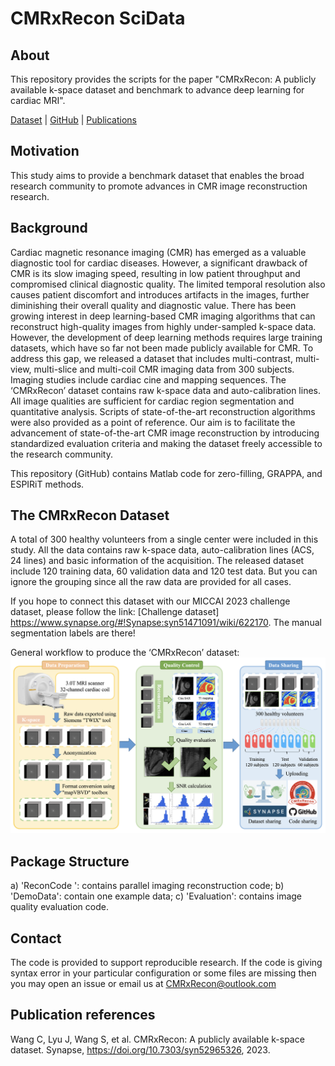 # CMRxRecon SciData

## About
This repository provides the scripts for the paper "CMRxRecon: A publicly available k-space dataset and benchmark to advance deep learning for cardiac MRI".


[Dataset](https://doi.org/10.7303/syn52965326) |
[GitHub](https://github.com/CmrxRecon/CMRxRecon/) |
[Publications](#Publication-references)

## Motivation
This study aims to provide a benchmark dataset that enables the broad research community to promote advances in CMR image reconstruction research.

## Background
Cardiac magnetic resonance imaging (CMR) has emerged as a valuable diagnostic tool for cardiac diseases. However, a significant drawback of CMR is its slow imaging speed, resulting in low patient throughput and compromised clinical diagnostic quality. The limited temporal resolution also causes patient discomfort and introduces artifacts in the images, further diminishing their overall quality and diagnostic value. There has been growing interest in deep learning-based CMR imaging algorithms that can reconstruct high-quality images from highly under-sampled k-space data. However, the development of deep learning methods requires large training datasets, which have so far not been made publicly available for CMR. To address this gap, we released a dataset that includes multi-contrast, multi-view, multi-slice and multi-coil CMR imaging data from 300 subjects. Imaging studies include cardiac cine and mapping sequences. The ‘CMRxRecon’ dataset contains raw k-space data and auto-calibration lines. All image qualities are sufficient for cardiac region segmentation and quantitative analysis. Scripts of state-of-the-art reconstruction algorithms were also provided as a point of reference. Our aim is to facilitate the advancement of state-of-the-art CMR image reconstruction by introducing standardized evaluation criteria and making the dataset freely accessible to the research community.

This repository (GitHub) contains Matlab code for zero-filling, GRAPPA, and ESPIRiT methods.

## The CMRxRecon Dataset
A total of 300 healthy volunteers from a single center were included in this study.
All the data contains raw k-space data, auto-calibration lines (ACS, 24 lines) and basic information of the acquisition.
The released dataset include 120 training data, 60 validation data and 120 test data. But you can ignore the grouping since all the raw data are provided for all cases.

If you hope to connect this dataset with our MICCAI 2023 challenge dataset, please follow the link: [Challenge dataset] https://www.synapse.org/#!Synapse:syn51471091/wiki/622170.
The manual segmentation labels are there!

General workflow to produce the ‘CMRxRecon’ dataset:
![Workflow](https://github.com/CmrxRecon/CMRxRecon-SciData/blob/main/Workflow.png)


## Package Structure
a)	'ReconCode ': contains parallel imaging reconstruction code;
b)	'DemoData': contain one example data;
c)	'Evaluation': contains image quality evaluation code.


## Contact
The code is provided to support reproducible research. If the code is giving syntax error in your particular configuration or some files are missing then you may open an issue or email us at CMRxRecon@outlook.com

## Publication references
Wang C, Lyu J, Wang S, et al. CMRxRecon: A publicly available k-space dataset. Synapse, https://doi.org/10.7303/syn52965326, 2023.
